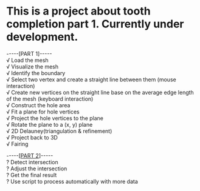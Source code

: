 # This is a project about tooth completion part 1. Currently under development.  
-----[PART 1]-----  
√ Load the mesh  
√ Visualize the mesh  
√ Identify the boundary  
√ Select two vertex and create a straight line between them (mouse interaction)  
√ Create new vertices on the straight line base on the average edge length of the mesh (keyboard interaction)  
√ Construct the hole area  
√ Fit a plane for hole vertices  
√ Project the hole vertices to the plane  
√ Rotate the plane to a (x, y) plane  
√ 2D Delauney(triangulation & refinement)  
√ Project back to 3D  
√ Fairing  

-----[[PART 2](https://github.com/csyhping/ToothCompletion_Part2.git)]-----  
? Detect intersection  
? Adjust the intersection  
? Get the final result  
? Use script to process automatically with more data  
